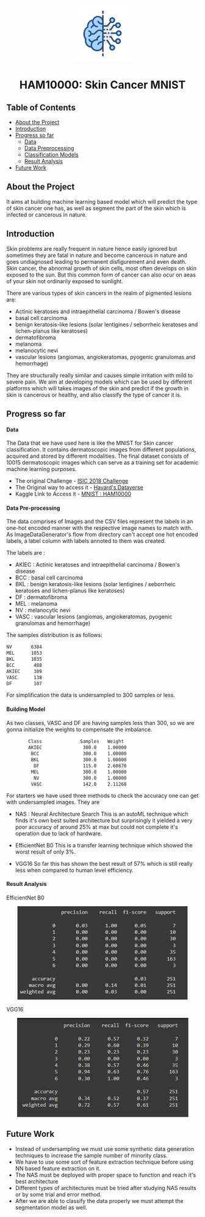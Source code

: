 <p align="center"><img alt="logo" width="150px" src="./src/images/AI-PNG-Picture.png"></p>
<h1 align="center">HAM10000: Skin Cancer MNIST</h1>

## Table of Contents

- [About the Project](#about-the-project)
- [Introduction](#Introduction)
- [Progress so far]()
  - [Data](#Data)
  - [Data Preprocessing](#Data-Augmentation)
  - [Classification Models](#Classification-Models)
  - [Result Analysis](#Result-Analysis)
- [Future Work](#future-work)

## About the Project

It aims at building machine learning based model which will predict the type of skin cancer one has, as well as segment the part of the skin which is infected or cancerous in nature.

## Introduction

Skin problems are really frequent in nature hence easily ignored but sometimes they are fatal in nature and become cancerous in nature and goes undiagnosed leading to permanent disfigurement and even death. Skin cancer, the abnormal growth of skin cells, most often develops on skin exposed to the sun. But this common form of cancer can also ocur on aeas of your skin not ordinarily exposed to sunlight.

There are various types of skin cancers in the realm of pigmented lesions are:
- Actinic keratoses and intraepithelial carcinoma / Bowen's disease
- basal cell carcinoma
- benign keratosis-like lesions (solar lentigines / seborrheic keratoses and lichen-planus like keratoses)
- dermatofibroma
- melanoma
- melanocytic nevi
- vascular lesions (angiomas, angiokeratomas, pyogenic granulomas and hemorrhage)

They are structurally really similar and causes simple irritation with mild to severe pain. We aim at developing models which can be used by different platforms which will takes images of the skin and predict if the growth in skin is cancerous or healthy, and also classify the type of cancer it is. 

## Progress so far

#### Data

The Data that we have used here is like the MNIST for Skin cancer classification. It contains dermatoscopic images from different populations, acquired and stored by different modalities. The final dataset consists of 10015 dermatoscopic images which can serve as a training set for academic machine learning purposes.

- The original Challenge - [ISIC 2018 Challenge](https://challenge.isic-archive.com/landing/2018/)
- The Original way to access it - [Havard's Dataverse](https://dataverse.harvard.edu/dataset.xhtml?persistentId=doi:10.7910/DVN/DBW86T)
- Kaggle Link to Access it - [MNIST : HAM10000](https://www.kaggle.com/datasets/kmader/skin-cancer-mnist-ham10000)

#### Data Pre-processing

The data comprises of Images and the CSV files represent the labels in an one-hot encoded manner with the respective image names to match with. As ImageDataGenerator's flow from directory can't accept one hot encoded labels, a label column with labels annoted to them was created.

The labels are :

- AKIEC : Actinic keratoses and intraepithelial carcinoma / Bowen's disease
- BCC   : basal cell carcinoma
- BKL   : benign keratosis-like lesions (solar lentigines / seborrheic keratoses and lichen-planus like keratoses)
- DF    : dermatofibroma
- MEL   : melanoma
- NV    : melanocytic nevi
- VASC  : vascular lesions (angiomas, angiokeratomas, pyogenic granulomas and hemorrhage)

The samples distribution is as follows:

    NV       6384
    MEL      1053
    BKL      1035
    BCC       488
    AKIEC     309
    VASC      138
    DF        107

For simplification the data is undersampled to 300 samples or less.

#### Building Model

As two classes, VASC and DF are having samples less than 300, so we are gonna initialize the weights to compensate the imbalance.

            Class              Samples   Weight  
            AKIEC               300.0    1.00000 
             BCC                300.0    1.00000 
             BKL                300.0    1.00000 
              DF                115.0    2.60870 
             MEL                300.0    1.00000 
              NV                300.0    1.00000 
             VASC               142.0    2.11268 
             
For starters we have used three methods to check the accuracy one can get with undersampled images. They are

- NAS : Neural Architecture Search 
This is an autoML technique which finds it's own best suited architecture but surprisingly it yielded a very poor accuracy of around 25% at max but could not complete it's operation due to lack of hardware.

- EfficientNet B0
This is a transfer learning technique which showed the worst result of only 3%.

- VGG16
So far this has shown the best result of 57% which is still really less when compared to human level efficiency.

#### Result Analysis

EfficientNet B0
<p align="center"><img alt="Accuracy = 3%" src="./Result Analysis/EfficientnetB0 classification report.png"></p>

VGG16
<p align="center"><img alt="Accuracy = 57%" src="./Result Analysis/vgg16 classification report.png"></p>

## Future Work
- Instead of undersampling we must use some synthetic data generation techniques to increase the sample number of minority class.
- We have to use some sort of feature extraction technique before using NN based feature extraction on it.
- The NAS must be deployed with proper space to function and reach it's best architecture
- Different types of architectures must be tried after studying NAS results or by some trial and error method.
- After we are able to classify the data properly we must attempt the segmentation model as well.
